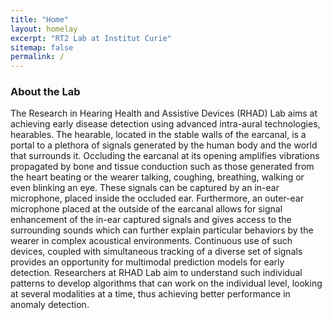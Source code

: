 ```yaml
---
title: "Home"
layout: homelay
excerpt: "RT2 Lab at Institut Curie"
sitemap: false
permalink: /
---
```


### About the Lab 


The Research in Hearing Health and Assistive Devices (RHAD) Lab aims at achieving early disease detection using advanced intra-aural technologies, hearables. The hearable, located in the stable walls of the earcanal, is a portal to a plethora of signals generated by the human body and the world that surrounds it. Occluding the earcanal at its opening amplifies vibrations propagated by bone and tissue conduction such as those generated from the heart beating or the wearer talking, coughing, breathing, walking or even blinking an eye. These signals can be captured by an in-ear microphone, placed inside the occluded ear. Furthermore, an outer-ear microphone  placed at the outside of the earcanal allows for signal enhancement of the in-ear captured signals and gives access to the surrounding sounds which can further explain particular behaviors by the wearer in complex acoustical environments. Continuous use of such devices, coupled with simultaneous tracking of a diverse set of signals  provides an opportunity for multimodal prediction models  for early detection. Researchers at RHAD Lab aim to understand such individual patterns to develop algorithms that can work on the individual level, looking at several modalities at a time, thus achieving better performance in anomaly detection. 
